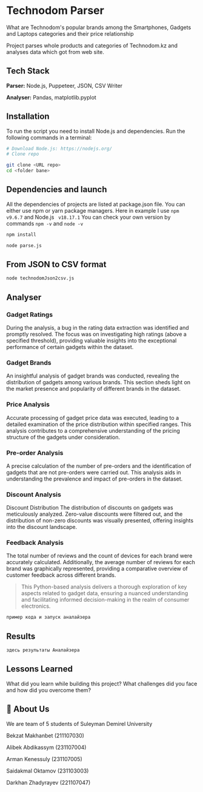
# Technodom Parser

What are Technodom's popular brands among the Smartphones, Gadgets and Laptops categories and their price relationship

Project parses whole products and categories of Technodom.kz and analyses data which got from web site.



## Tech Stack

**Parser:** Node.js, Puppeteer, JSON, CSV Writer

**Analyser:** Pandas, matplotlib.pyplot


## Installation



To run the script you need to install Node.js and dependencies. Run the following commands in a terminal:

```bash
# Download Node.js: https://nodejs.org/
# Clone repo

git clone <URL repo>
cd <folder bane>
```

## Dependencies and launch

All the dependencies of projects are listed at package.json file. You can either use npm or yarn package managers. Here in example I use ```npm v9.6.7``` and Node.js ``` v18.17.1```
You can check your own version by commands ```npm -v``` and ```node -v```

```bash
npm install

node parse.js
```

## From JSON to CSV format

```bash
node technodomJson2csv.js
```


## Analyser

### Gadget Ratings
During the analysis, a bug in the rating data extraction was identified and promptly resolved. The focus was on investigating high ratings (above a specified threshold), providing valuable insights into the exceptional performance of certain gadgets within the dataset.

### Gadget Brands
An insightful analysis of gadget brands was conducted, revealing the distribution of gadgets among various brands. This section sheds light on the market presence and popularity of different brands in the dataset.

### Price Analysis
Accurate processing of gadget price data was executed, leading to a detailed examination of the price distribution within specified ranges. This analysis contributes to a comprehensive understanding of the pricing structure of the gadgets under consideration.

### Pre-order Analysis
A precise calculation of the number of pre-orders and the identification of gadgets that are not pre-orders were carried out. This analysis aids in understanding the prevalence and impact of pre-orders in the dataset.

### Discount Analysis
Discount Distribution
The distribution of discounts on gadgets was meticulously analyzed. Zero-value discounts were filtered out, and the distribution of non-zero discounts was visually presented, offering insights into the discount landscape.

### Feedback Analysis
The total number of reviews and the count of devices for each brand were accurately calculated. Additionally, the average number of reviews for each brand was graphically represented, providing a comparative overview of customer feedback across different brands.

> This Python-based analysis delivers a thorough exploration of key aspects related to gadget data, ensuring a nuanced understanding and facilitating informed decision-making in the realm of consumer electronics.

```bash
пример кода и запуск аналайзера
```

## Results

```bash
здесь результаты Аналайзера
```
## Lessons Learned

What did you learn while building this project? What challenges did you face and how did you overcome them?


## 🚀 About Us
We are team of 5 students of Suleyman Demirel University

Bekzat Makhanbet (211107030)

Alibek Abdikassym (231107004) 

Arman Kenessuly (231107005) 

Saidakmal Oktamov (231103003)

Darkhan Zhadyrayev (221107047)



